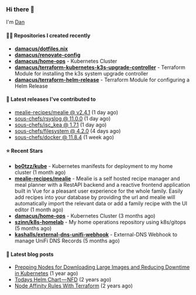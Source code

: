 

### Hi there 👋

I'm [Dan](https://medium.com/@dan.m.webb)

#### 👨‍💻 Repositories I created recently
- **[damacus/dotfiles.nix](https://github.com/damacus/dotfiles.nix)**
- **[damacus/renovate-config](https://github.com/damacus/renovate-config)**
- **[damacus/home-ops](https://github.com/damacus/home-ops)** - Kubernetes Cluster
- **[damacus/terraform-kubernetes-k3s-upgrade-controller](https://github.com/damacus/terraform-kubernetes-k3s-upgrade-controller)** - Terraform Module for installing the k3s system upgrade controller
- **[damacus/terraform-helm-release](https://github.com/damacus/terraform-helm-release)** - Terraform Module for configuring a Helm Release

#### 🚀 Latest releases I've contributed to


- [mealie-recipes/mealie @ v2.4.1](https://github.com/mealie-recipes/mealie/releases/tag/v2.4.1) (1 day ago)
- [sous-chefs/rsyslog @ 11.0.0](https://github.com/sous-chefs/rsyslog/releases/tag/11.0.0) (1 day ago)
- [sous-chefs/isc_kea @ 1.7.1](https://github.com/sous-chefs/isc_kea/releases/tag/1.7.1) (1 day ago)
- [sous-chefs/filesystem @ 4.2.0](https://github.com/sous-chefs/filesystem/releases/tag/4.2.0) (4 days ago)
- [sous-chefs/docker @ 11.8.4](https://github.com/sous-chefs/docker/releases/tag/11.8.4) (1 week ago)

#### ⭐ Recent Stars


- **[bo0tzz/kube](https://github.com/bo0tzz/kube)** - Kubernetes manifests for deployment to my home cluster (1 month ago)
- **[mealie-recipes/mealie](https://github.com/mealie-recipes/mealie)** - Mealie is a self hosted recipe manager and meal planner with a RestAPI backend and a reactive frontend application built in Vue for a pleasant user experience for the whole family. Easily add recipes into your database by providing the url and mealie will automatically import the relevant data or add a family recipe with the UI editor (1 month ago)
- **[damacus/home-ops](https://github.com/damacus/home-ops)** - Kubernetes Cluster (3 months ago)
- **[szinn/k8s-homelab](https://github.com/szinn/k8s-homelab)** - My home operations repository using k8s/gitops (5 months ago)
- **[kashalls/external-dns-unifi-webhook](https://github.com/kashalls/external-dns-unifi-webhook)** - External-DNS Webhook to manage UniFi DNS Records (5 months ago)

#### 📄 Latest blog posts
- [Prepping Nodes for Downloading Large Images and Reducing Downtime in Kubernetes](https://medium.com/@dan.m.webb/prepping-nodes-for-downloading-large-images-and-reducing-downtime-in-kubernetes-551ead53f0?source=rss-bbba9c670f6e------2) (1 year ago)
- [Todays Helm Chart — NFD](https://medium.com/@dan.m.webb/todays-helm-chart-nfd-efe64f156edd?source=rss-bbba9c670f6e------2) (2 years ago)
- [Node Affinity Rules With Terraform](https://awstip.com/node-affinity-rules-with-terraform-a0766e0bb1da?source=rss-bbba9c670f6e------2) (2 years ago)
